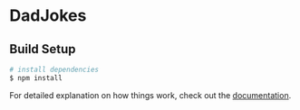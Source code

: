 # DadJokes

## Build Setup

```bash
# install dependencies
$ npm install
```

For detailed explanation on how things work, check out the [documentation](https://nuxtjs.org).



